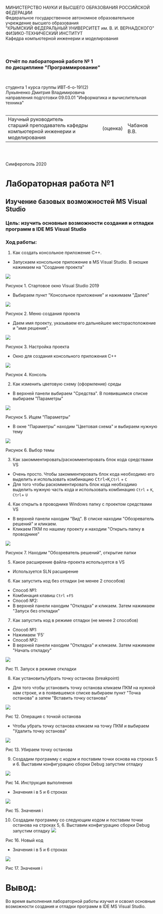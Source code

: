 МИНИСТЕРСТВО НАУКИ  И ВЫСШЕГО ОБРАЗОВАНИЯ РОССИЙСКОЙ ФЕДЕРАЦИИ<br/>
Федеральное государственное автономное образовательное учреждение высшего образования<br/>
"КРЫМСКИЙ ФЕДЕРАЛЬНЫЙ УНИВЕРСИТЕТ им. В. И. ВЕРНАДСКОГО"<br/>
ФИЗИКО-ТЕХНИЧЕСКИЙ ИНСТИТУТ<br/>
Кафедра компьютерной инженерии и моделирования<br/>
<br/><br/>

### Отчёт по лабораторной работе № 1<br/> по дисциплине "Программирование"

<br/>

студента 1 курса группы ИВТ-б-о-191(2)<br/>
Лукьяненко Дмитрия Владимировича <br/>
направления подготовки 09.03.01 "Информатика и вычислительная техника"<br/>
<br/>

<table>
<tr><td>Научный руководитель<br/> старший преподаватель кафедры<br/> компьютерной инженерии и моделирования</td>
<td>(оценка)</td>
<td>Чабанов В.В.</td>
</tr>
</table>

<br/><br/>

Симферополь 2020


# Лабораторная работа №1
## Изучение базовых возможностей MS Visual Studiо


### Цель: изучить основные возможности создания и отладки программ в IDE MS Visual Studio
### Ход работы:
1. Как создать консольное приложение С++.
+ Запускаем консольное приложение в MS Visual Studio. В окошке нажимаем на "Создание проекта"
<img src="file:///C:\Users\Маргарита\lukianenko_lab\Screenshot_1.png" />

Рисунок 1. Стартовое окно Visual Studio 2019
+ Выбираем пункт "Консольное приложение" и нажимаем "Далее"
<img src="file:///C:\Users\Маргарита\lukianenko_lab\Screenshot_2.png" />

Рисунок 2.  Меню создания проекта
+ Даем имя проекту, указываем его дальнейшее месторасположение и "имя решения".
<img src="file:///C:\Users\Маргарита\lukianenko_lab\Screenshot_3.png" />

Рисунок 3. Настройка проекта
+ Окно для создания консольного приложения С++
<img src="file:///C:\Users\Маргарита\lukianenko_lab\Screenshot_4.png" />

Рисунок 4. Консоль 

2. Как изменить цветовую схему (оформление) среды
+ В верхней панели выбираем "Средства". В появившимся списке выбираем "Параметры"
<img src="file:///C:\Users\Маргарита\lukianenko_lab\Screenshot_5.png" />

Рисунок 5. Ищем "Параметры"
+ В окне "Параметры" находим "Цветовая схема" и выбираем нужную тему
<img src="file:///C:\Users\Маргарита\lukianenko_lab\Screenshot_6.png" />

Рисунок 6. Выбор темы

3. Как закомментировать/раскомментировать блок кода средствами VS
+ Очень просто. Чтобы закомментировать блок кода необходимо его выделить и использовать комбинацию <kbd>Ctrl`+`K</kbd>,`Ctrl` + `C`
+ Для того чтобы раскомментировать блок кода необходимо выделить нужную часть кода и использовать комбинацию `Ctrl` + `K`, `Ctrl`+ `U`
4. Как открыть в проводнике Windows папку с проектом средствами VS
+ В верхней панели находим "Вид". В списке находим "Обозреватель решений" и кликаем.
+ Кликаем ПКМ по нашему проекту и находим "Открыть папку в проводнике"
<img src="file:///C:\Users\Маргарита\lukianenko_lab\Screenshot_7.png" />

Рисунок 7. Находим "Обозреватель решений", открытие папки

5. Какое расширение файла-проекта используется в VS
+ Используется SLN  расширение
6. Как запустить код без отладки (не менее 2 способов)
+ Способ №1:
+ Комбинация клавиш `Ctrl` +`F5`
+ Способ №2:
+ В верхней панели находим "Откладка" и кликаем. Затем нажимаем "Запуск без откладки"
7. Как запустить код в режиме отладки (не менее 2 способов)
+ Способ №1:
+ Нажимаем 'F5'
+ Cпособ №2:
+ В верхней панели находим "Откладка" и кликаем. Затем нажимаем "Начать откладку"
<img src="file:///C:\Users\Маргарита\lukianenko_lab\Screenshot_11.png" />

Рис 11. Запуск в режиме откладки

8. Как установить/убрать точку останова (breakpoint)
+ Для того чтобы установить точку останова кликаем ПКМ на нужной нам строке, и в появившемся списке выбираем пункт "Точка останова" а затем "Вставить точку останова"
<img src="file:///C:\Users\Маргарита\lukianenko_lab\Screenshot_12.png" />

Рис 12. Операция с точкой останова
+ Чтобы убрать точку останова кликаем на точку ПКМ и выбираем "Удалить точку останова"
<img src="file:///C:\Users\Маргарита\lukianenko_lab\Screenshot_13.png" />

Рис 13. Убираем точку останова

9. Создадим программу с кодом и поставим точки основа на строках 5 и 6. Выставим конфигурацию сборки Debug запустим отладку 
<img src="file:///C:\Users\Маргарита\lukianenko_lab\Screenshot_14.png" />

Рис 14. Инструкция выполнения 
+ Значения i в 5 и 6 строках
<img src="file:///C:\Users\Маргарита\lukianenko_lab\Screenshot_15.png" />

Рис 15. Значения i

10. Создадим программу со следующим кодом и поставим точки останова на строках 5, 6. Выставим конфигурацию сборки Debug запустим отладку 
    <img src="file:///C:\Users\Маргарита\lukianenko_lab\Screenshot_16.png" />

Рис 16. Новый код

+ Значения i в 5 и 6 строках
<img src="file:///C:\Users\Маргарита\lukianenko_lab\Screenshot_17.png" />

Рис 17. Значения i
# Вывод:
Во время выполнения лабораторной работы изучил и освоил основные возможности создания и отладки программ в IDE MS Visual Studio.



